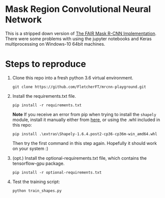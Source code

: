 # Mask Region Convolutional Neural Network

This is a stripped down version of [The FAIR Mask R-CNN Implementation](https://github.com/matterport/Mask_RCNN.git). There were some problems with using the jupyter notebooks and Keras multiprocessing on Windows-10 64bit machines.

# Steps to reproduce
1. Clone this repo into a fresh python 3.6 virtual environment.

    ```git clone https://github.com/FletcherFT/mrcnn-playground.git```
2. Install the requirements.txt file.

    ```pip install -r requirements.txt```
    
    **Note** If you receive an error from pip when trying to install the `shapely` module, install it manually either from [here](https://www.lfd.uci.edu/~gohlke/pythonlibs/#shapely), or using the .whl included in this repo:
    
    ```pip install .\extras\Shapely-1.6.4.post2-cp36-cp36m-win_amd64.whl```
    
    Then try the first command in this step again. Hopefully it should work on your system :)
3. (opt.) Install the optional-requirements.txt file, which contains the tensorflow-gpu package.
    
    ```pip install -r optional-requirements.txt```
4. Test the training script:

    ```python train_shapes.py```
